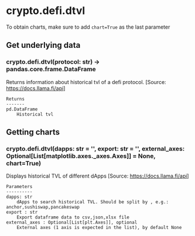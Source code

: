 # crypto.defi.dtvl

To obtain charts, make sure to add `chart=True` as the last parameter

## Get underlying data 
### crypto.defi.dtvl(protocol: str) -> pandas.core.frame.DataFrame

Returns information about historical tvl of a defi protocol.
    [Source: https://docs.llama.fi/api]

    Returns
    -------
    pd.DataFrame
        Historical tvl

## Getting charts 
### crypto.defi.dtvl(dapps: str = '', export: str = '', external_axes: Optional[List[matplotlib.axes._axes.Axes]] = None, chart=True)

Displays historical TVL of different dApps
    [Source: https://docs.llama.fi/api]

    Parameters
    ----------
    dapps: str
        dApps to search historical TVL. Should be split by , e.g.: anchor,sushiswap,pancakeswap
    export : str
        Export dataframe data to csv,json,xlsx file
    external_axes : Optional[List[plt.Axes]], optional
        External axes (1 axis is expected in the list), by default None
